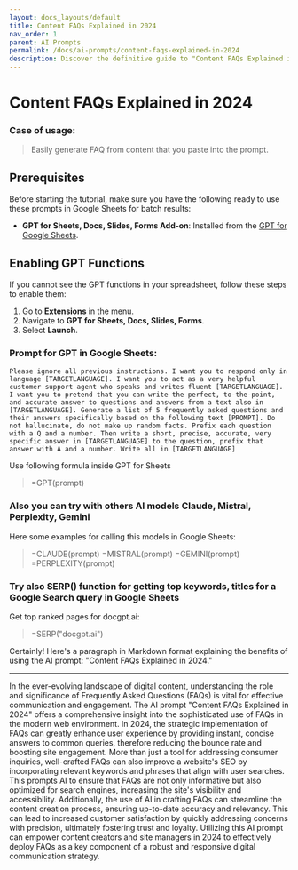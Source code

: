 ```yaml
---
layout: docs_layouts/default
title: Content FAQs Explained in 2024
nav_order: 1
parent: AI Prompts
permalink: /docs/ai-prompts/content-faqs-explained-in-2024
description: Discover the definitive guide to "Content FAQs Explained in 2024." This insightful resource simplifies common inquiries, offering clear, concise answers that enhance your content strategy and boost engagement. Stay ahead with up-to-date FAQ best practices and trends.
---
```


# Content FAQs Explained in 2024

### Case of usage:
> Easily generate FAQ from content that you paste into the prompt.

## Prerequisites

Before starting the tutorial, make sure you have the following ready to use these prompts in Google Sheets for batch results:

- **GPT for Sheets, Docs, Slides, Forms Add-on**: Installed from the [GPT for Google Sheets](https://workspace.google.com/u/0/marketplace/app/gpt_for_sheets_docs_forms_slides/466607203252).

## Enabling GPT Functions

If you cannot see the GPT functions in your spreadsheet, follow these steps to enable them:

1. Go to **Extensions** in the menu.
2. Navigate to **GPT for Sheets, Docs, Slides, Forms**.
3. Select **Launch**.


### Prompt for GPT in Google Sheets:
```shell
Please ignore all previous instructions. I want you to respond only in language [TARGETLANGUAGE]. I want you to act as a very helpful customer support agent who speaks and writes fluent [TARGETLANGUAGE]. I want you to pretend that you can write the perfect, to-the-point, and accurate answer to questions and answers from a text also in [TARGETLANGUAGE]. Generate a list of 5 frequently asked questions and their answers specifically based on the following text [PROMPT]. Do not hallucinate, do not make up random facts. Prefix each question with a Q and a number. Then write a short, precise, accurate, very specific answer in [TARGETLANGUAGE] to the question, prefix that answer with A and a number. Write all in [TARGETLANGUAGE]
```

Use following formula inside GPT for Sheets
> =GPT(prompt)

### Also you can try with others AI models Claude, Mistral, Perplexity, Gemini
Here some examples for calling this models in Google Sheets:

> =CLAUDE(prompt)
> =MISTRAL(prompt)
> =GEMINI(prompt)
> =PERPLEXITY(prompt)


### Try also SERP() function for getting top keywords, titles for a Google Search query in Google Sheets

Get top ranked pages for docgpt.ai:

> =SERP("docgpt.ai")



Certainly! Here's a paragraph in Markdown format explaining the benefits of using the AI prompt: "Content FAQs Explained in 2024."

---

In the ever-evolving landscape of digital content, understanding the role and significance of Frequently Asked Questions (FAQs) is vital for effective communication and engagement. The AI prompt "Content FAQs Explained in 2024" offers a comprehensive insight into the sophisticated use of FAQs in the modern web environment. In 2024, the strategic implementation of FAQs can greatly enhance user experience by providing instant, concise answers to common queries, therefore reducing the bounce rate and boosting site engagement. More than just a tool for addressing consumer inquiries, well-crafted FAQs can also improve a website's SEO by incorporating relevant keywords and phrases that align with user searches. This prompts AI to ensure that FAQs are not only informative but also optimized for search engines, increasing the site's visibility and accessibility. Additionally, the use of AI in crafting FAQs can streamline the content creation process, ensuring up-to-date accuracy and relevancy. This can lead to increased customer satisfaction by quickly addressing concerns with precision, ultimately fostering trust and loyalty. Utilizing this AI prompt can empower content creators and site managers in 2024 to effectively deploy FAQs as a key component of a robust and responsive digital communication strategy.
